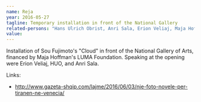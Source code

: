 ```yaml
---
name: Reja
year: 2016-05-27
tagline: Temporary installation in front of the National Gallery
related-persons: "Hans Ulrich Obrist, Anri Sala, Erion Veliaj, Maja Hoffman, Sou Fujimoto"
value:
---
```


Installation of Sou Fujimoto's "Cloud" in front of the National Gallery of Arts, financed by Maja Hoffman's LUMA Foundation. Speaking at the opening were Erion Veliaj, HUO, and Anri Sala.

Links:
* <http://www.gazeta-shqip.com/lajme/2016/06/03/nje-foto-novele-per-tiranen-ne-venecia/>
